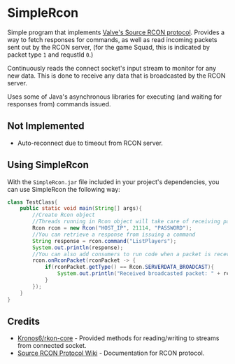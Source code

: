 # SimpleRcon
Simple program that implements [Valve's Source RCON protocol](https://developer.valvesoftware.com/wiki/Source_RCON_Protocol).
Provides a way to fetch responses for commands, as well as read incoming packets sent out by the RCON server,
(for the game Squad, this is indicated by packet type `1` and requstId `0`.)

Continuously reads the connect socket's input stream to monitor for any new data. This is done to receive any data
that is broadcasted by the RCON server.

Uses some of Java's asynchronous libraries for executing (and waiting for responses from) commands issued.

## Not Implemented
* Auto-reconnect due to timeout from RCON server.

## Using SimpleRcon
With the `SimpleRcon.jar` file included in your project's dependencies, you can use SimpleRcon the following way:
```java
class TestClass{
    public static void main(String[] args){
        //Create Rcon object
        //Threads running in Rcon object will take care of receiving packets
        Rcon rcon = new Rcon("HOST_IP", 21114, "PASSWORD");
        //You can retrieve a response from issuing a command
        String response = rcon.command("ListPlayers");
        System.out.println(response);
        //You can also add consumers to run code when a packet is recevied
        rcon.onRconPacket(rconPacket -> {
            if(rconPacket.getType() == Rcon.SERVERDATA_BROADCAST){
                System.out.println("Received broadcasted packet: " + rconPacket);
            }
        });
    }
}

```

## Credits
* [Kronos6/rkon-core](https://github.com/Kronos666/rkon-core/tree/1.1.2) - Provided methods for reading/writing to streams from connected socket.
* [Source RCON Protocol Wiki](https://developer.valvesoftware.com/wiki/Source_RCON_Protocol) - Documentation for RCON protocol.